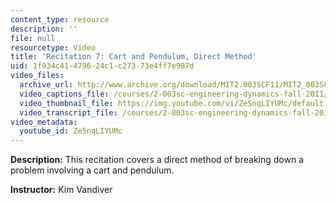 ```yaml
---
content_type: resource
description: ''
file: null
resourcetype: Video
title: 'Recitation 7: Cart and Pendulum, Direct Method'
uid: 1f934c41-4796-24c1-c273-73e4ff7e987d
video_files:
  archive_url: http://www.archive.org/download/MIT2.003SCF11/MIT2_003SCF11_rec07_300k.mp4
  video_captions_file: /courses/2-003sc-engineering-dynamics-fall-2011/dad5ce55f64e5b518990a00b9f808263_Ze5nqLIYUMc.vtt
  video_thumbnail_file: https://img.youtube.com/vi/Ze5nqLIYUMc/default.jpg
  video_transcript_file: /courses/2-003sc-engineering-dynamics-fall-2011/5d20343c1d4b2d719acc8fc89df9ffb5_Ze5nqLIYUMc.pdf
video_metadata:
  youtube_id: Ze5nqLIYUMc
---
```


**Description:** This recitation covers a direct method of breaking down a problem involving a cart and pendulum.

**Instructor:** Kim Vandiver